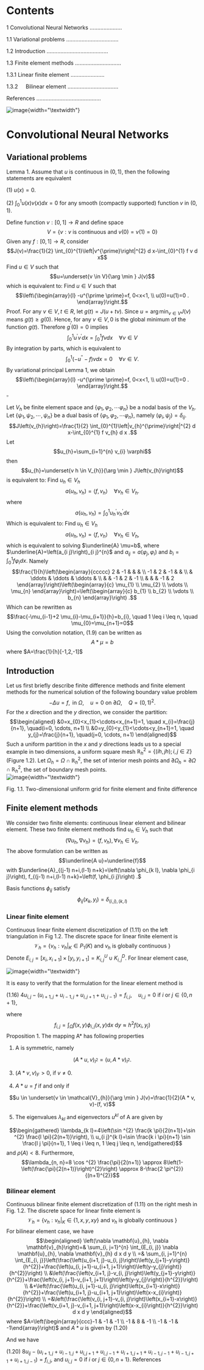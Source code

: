 Contents
========

1 Convolutional Neural Networks
$\ldots \ldots \ldots \ldots \ldots \ldots \ldots$

$1.1$ Variational problems
$\ldots . . . . . . . . . . . . . . . . . . . . . . . . . . . . . . .$

$1.2$ Introduction
$\ldots . . . . . . . . . . . . . . . . . . . . . . . . . . . . . . . . . . . . .$

$1.3$ Finite element methods
$\ldots \ldots \ldots \ldots \ldots \ldots \ldots \ldots \ldots \ldots$

1.3.1 Linear finite element
$\ldots \ldots \ldots \ldots \ldots \ldots \ldots .$

$1.3 .2 \quad$ Bilinear element
$\ldots \ldots \ldots \ldots \ldots \ldots \ldots \ldots \ldots \ldots \ldots$

References
$\ldots \ldots \ldots \ldots \ldots \ldots \ldots \ldots \ldots \ldots \ldots \ldots \ldots \ldots$

![image](2022_01_06_c2f144dbff0f0a17cc7dg-2){width="\textwidth"}

Convolutional Neural Networks
=============================

Variational problems
--------------------

Lemma 1. Assume that $u$ is continuous in $(0,1)$, then the following
statements are equivalent

\(1) $u(x)=0$.

\(2) $\int_{0}^{1} u(x) v(x) d x=0$ for any smooth (compactly supported)
function $v$ in $(0,1)$.

Define function $v:[0,1] \rightarrow R$ and define space
$$V=\{v: v \text { is continuous and } v(0)=v(1)=0\}$$ Given any
$f:[0,1] \rightarrow R$, consider
$$J(v)=\frac{1}{2} \int_{0}^{1}\left|v^{\prime}\right|^{2} d x-\int_{0}^{1} f v d x$$
Find $u \in V$ such that $$u=\underset{v \in V}{\arg \min } J(v)$$ which
is equivalent to: Find $u \in V$ such that $$\left\{\begin{array}{l}
-u^{\prime \prime}=f, 0<x<1, \\
u(0)=u(1)=0 .
\end{array}\right.$$ Proof. For any $v \in V, t \in R$, let
$g(t)=J(u+t v)$. Since $u=\arg \min _{v \in V} J(v)$ means
$g(t) \geq g(0) .$ Hence, for any $v \in V, 0$ is the global minimum of
the function $g(t)$. Therefore $g^{\prime}(0)=0$ implies
$$\int_{0}^{1} u^{\prime} v^{\prime} d x=\int_{0}^{1} f v d x \quad \forall v \in V$$
By integration by parts, which is equivalent to
$$\int_{0}^{1}\left(-u^{\prime \prime}-f\right) v d x=0 \quad \forall v \in V \text {. }$$
By variational principal Lemma 1, we obtain $$\left\{\begin{array}{l}
-u^{\prime \prime}=f, 0<x<1, \\
u(0)=u(1)=0 .
\end{array}\right.$$ $\square$

Let $V_{h}$ be finite element space and
$\left\{\varphi_{1}, \varphi_{2}, \cdots \varphi_{n}\right\}$ be a nodal
basis of the $V_{h} .$ Let
$\left\{\psi_{1}, \psi_{2}, \cdots, \psi_{n}\right\}$ be a dual basis of
$\left\{\varphi_{1}, \varphi_{2}, \cdots \varphi_{n}\right\}$, namely
$\left(\varphi_{i}, \psi_{j}\right)=\delta_{i j} .$
$$J\left(v_{h}\right)=\frac{1}{2} \int_{0}^{1}\left|v_{h}^{\prime}\right|^{2} d x-\int_{0}^{1} f v_{h} d x .$$
Let $$u_{h}=\sum_{i=1}^{n} v_{i} \varphi$$ then
$$u_{h}=\underset{v h \in V_{h}}{\arg \min } J\left(v_{h}\right)$$ is
equivalent to: Find $u_{h} \in V_{h}$
$$a\left(u_{h}, v_{h}\right)=\left\langle f, v_{h}\right\rangle \quad \forall v_{h} \in V_{h} .$$
where
$$a\left(u_{h}, v_{h}\right)=\int_{0}^{1} u_{h}^{\prime} v_{h}^{\prime} d x$$
Which is equivalent to: Find $u_{h} \in V_{h}$
$$a\left(u_{h}, v_{h}\right)=\left\langle f, v_{h}\right\rangle \quad \forall v_{h} \in V_{h},$$
which is equivalent to solving $\underline{A} \mu=b$, where
$\underline{A}=\left(a_{i j}\right)_{i j}^{n}$ and
$a_{i j}=a\left(\varphi_{j}, \varphi_{i}\right)$ and
$b_{i}=\int_{0}^{1} f \varphi_{i} d x .$ Namely
$$\frac{1}{h}\left(\begin{array}{ccccc}
2 & -1 & & & \\
-1 & 2 & -1 & & \\
& \ddots & \ddots & \ddots & \\
& & -1 & 2 & -1 \\
& & & -1 & 2
\end{array}\right)\left(\begin{array}{c}
\mu_{1} \\
\mu_{2} \\
\vdots \\
\mu_{n}
\end{array}\right)=\left(\begin{array}{c}
b_{1} \\
b_{2} \\
\vdots \\
b_{n}
\end{array}\right) .$$ Which can be rewritten as
$$\frac{-\mu_{i-1}+2 \mu_{i}-\mu_{i+1}}{h}=b_{i}, \quad 1 \leq i \leq n, \quad \mu_{0}=\mu_{n+1}=0$$
Using the convolution notation, (1.9) can be written as $$A * \mu=b$$
where $A=\frac{1}{h}[-1,2,-1]$

Introduction
------------

Let us first briefly describe finite difference methods and finite
element methods for the numerical solution of the following boundary
value problem
$$-\Delta u=f, \text { in } \Omega, \quad u=0 \text { on } \partial \Omega, \quad Q=(0,1)^{2} .$$
For the $x$ direction and the $y$ direction, we consider the partition:
$$\begin{aligned}
&0=x_{0}<x_{1}<\cdots<x_{n+1}=1, \quad x_{i}=\frac{j}{n+1}, \quad(i=0, \cdots, n+1) \\
&0=y_{0}<y_{1}<\cdots<y_{n+1}=1, \quad y_{j}=\frac{j}{n+1}, \quad(j=0, \cdots, n+1)
\end{aligned}$$ Such a uniform partition in the $x$ and $y$ directions
leads us to a special example in two dimensions, a uniform square mesh
$\mathbb{R}_{h}^{2}=\{(i h, j h) ; i, j \in \mathbb{Z}\}$ (Figure 1.2).
Let $\Omega_{h}=\Omega \cap \mathbb{R}_{h}^{2}$, the set of interior
mesh points and
$\partial \Omega_{h}=\partial \Omega \cap \mathbb{R}_{h}^{2}$, the set
of boundary mesh points.\
![image](2022_01_06_c2f144dbff0f0a17cc7dg-5){width="\textwidth"}

Fig. 1.1. Two-dimensional uniform grid for finite element and finite
difference

Finite element methods
----------------------

We consider two finite elements: continuous linear element and bilinear
element. These two finite element methods find $u_{h} \in V_{h}$ such
that
$$\left(\nabla u_{h}, \nabla v_{h}\right)=\left(f, v_{h}\right), \forall v_{h} \in V_{h} .$$
The above formulation can be written as
$$\underline{A u}=\underline{f}$$ with
$\underline{A}_{(j-1) n+i,(l-1) n+k}=\left(\nabla \phi_{k l}, \nabla \phi_{i j}\right), f_{(j-1) n+i,(l-1) n+k}=\left(f, \phi_{i j}\right) .$

Basis functions $\phi_{i j}$ satisfy
$$\phi_{i j}\left(x_{k}, y_{l}\right)=\delta_{(i, j),(k, l)}$$

### Linear finite element

Continuous linear finite element discretization of (1.11) on the left
triangulation in Fig 1.2. The discrete space for linear finite element
is
$$\mathcal{V}_{h}=\left\{v_{h}:\left.v_{h}\right|_{K} \in P_{1}(K) \text { and } v_{h} \text { is globally continuous }\right\}$$
Denote
$E_{i, j}=\left[x_{i}, x_{i+1}\right] \times\left[y_{i}, y_{i+1}\right]=K_{i, j}^{U} \cup K_{i, j}^{D} .$
For linear element case,

![image](2022_01_06_c2f144dbff0f0a17cc7dg-6){width="\textwidth"}

It is easy to verify that the formulation for the linear element method
is

(1.16)
$4 u_{i, j}-\left(u_{i+1, j}+u_{i-1, j}+u_{i, j+1}+u_{i, j-1}\right)=f_{i, j}, \quad u_{i, j}=0$
if $i$ or $j \in\{0, n+1\}$,

where
$$f_{i, j}=\int_{\Omega} f(x, y) \phi_{i, j}(x, y) \mathrm{d} x \mathrm{~d} y \approx h^{2} f\left(x_{i}, y_{j}\right)$$
Proposition 1. The mapping A\* has following properties

1.  A is symmetric, namely

$$(A * u, v)_{l^{2}}=(u, A * v)_{l^{2}} .$$

3.  $(A * v, v)_{F}>0$, if $v \neq 0$.

4.  $A * u=f$ if and only if

$$u \in \underset{v \in \mathcal{V}_{h}}{\arg \min } J(v)=\frac{1}{2}(A * v, v)-(f, v)$$

5.  The eigenvalues $\lambda_{k l}$ and eigenvectors $u^{k l}$ of A are
    given by

$$\begin{gathered}
\lambda_{k l}=4\left(\sin ^{2} \frac{k \pi}{2(n+1)}+\sin ^{2} \frac{l \pi}{2(n+1)}\right), \\
u_{i j}^{k l}=\sin \frac{k i \pi}{n+1} \sin \frac{l j \pi}{n+1}, 1 \leq i \leq n, 1 \leq j \leq n,
\end{gathered}$$ and $\rho(A)<8 .$ Furthermore,
$$\lambda_{n, n}=8 \cos ^{2} \frac{\pi}{2(n+1)} \approx 8\left(1-\left(\frac{\pi}{2(n+1)}\right)^{2}\right) \approx 8-\frac{2 \pi^{2}}{(n+1)^{2}}$$

### Bilinear element

Continuous bilinear finite element discretization of (1.11) on the right
mesh in Fig. 1.2. The discrete space for linear finite element is
$$\mathcal{V}_{h}=\left\{v_{h}:\left.v_{h}\right|_{K} \in\{1, x, y, x y\} \text { and } v_{h} \text { is globally continuous }\right\}$$
For bilinear element case, we have $$\begin{aligned}
\left(\nabla \mathbf{u}_{h}, \nabla \mathbf{v}_{h}\right)=& \sum_{i, j=1}^{n} \int_{E_{i, j}} \nabla \mathbf{u}_{h}, \nabla \mathbf{v}_{h} d x d y \\
=& \sum_{i, j=1}^{n} \int_{E_{i, j}}\left(\frac{\left(u_{i+1, j}-u_{i, j}\right)\left(y_{j+1}-y\right)}{h^{2}}+\frac{\left(u_{i, j+1}-u_{i+1, j+1}\right)\left(y-y_{j}\right)}{h^{2}}\right) \\
&\left(\frac{\left(v_{i+1, j}-v_{i, j}\right)\left(y_{j+1}-y\right)}{h^{2}}+\frac{\left(v_{i, j+1}-v_{i+1, j+1}\right)\left(y-y_{j}\right)}{h^{2}}\right) \\
&+\left(\frac{\left(u_{i, j+1}-u_{i, j}\right)\left(x_{i+1}-x\right)}{h^{2}}+\frac{\left(u_{i+1, j}-u_{i+1, j+1}\right)\left(x-x_{i}\right)}{h^{2}}\right) \\
=&\left(\frac{\left(v_{i, j+1}-v_{i, j}\right)\left(x_{i+1}-x\right)}{h^{2}}+\frac{\left(v_{i+1, j}-v_{i+1, j+1}\right)\left(x-x_{i}\right)}{h^{2}}\right) d x d y
\end{aligned}$$ where
$A=\left(\begin{array}{ccc}-1 & -1 & -1 \\ -1 & 8 & -1 \\ -1 & -1 & -1\end{array}\right)$
and $A * u$ is given by $(1.20)$

And we have

(1.20)
$8 u_{i j}-\left(u_{i+1, j}+u_{i-1, j}+u_{i, j+1}+u_{i, j-1}+u_{i+1, j+1}+u_{i-1, j-1}+u_{i-1, j+1}+u_{i+1, j-1}\right)=f_{i, j}$,
and $u_{i, j}=0$ if $i$ or $j \in\{0, n+1\} .$ References
